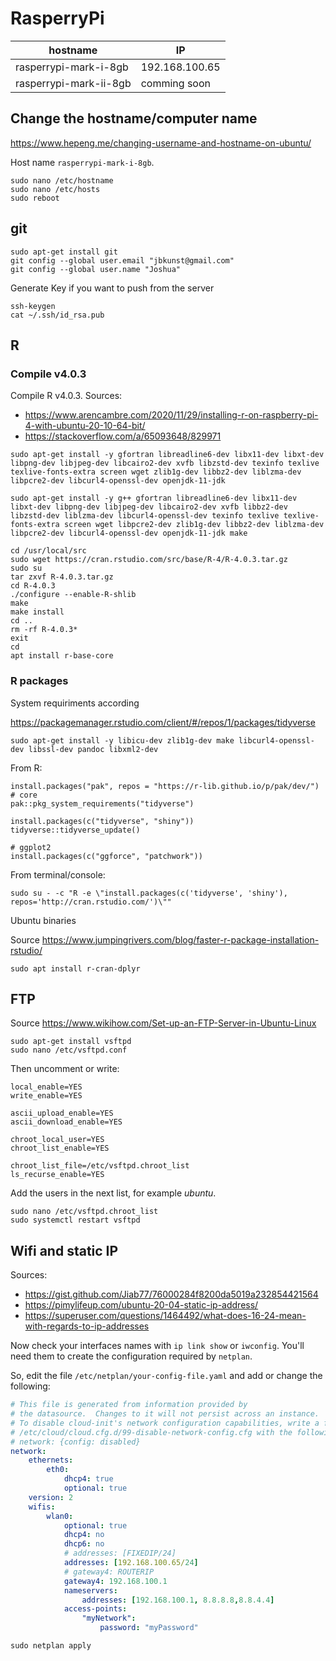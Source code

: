 # RasperryPi


| hostname               | IP             |
|------------------------|----------------|
| rasperrypi-mark-i-8gb  | 192.168.100.65 |
| rasperrypi-mark-ii-8gb | comming soon   |

## Change the hostname/computer name

https://www.hepeng.me/changing-username-and-hostname-on-ubuntu/

Host name `rasperrypi-mark-i-8gb`.

```
sudo nano /etc/hostname
sudo nano /etc/hosts
sudo reboot
```

## git

```
sudo apt-get install git
git config --global user.email "jbkunst@gmail.com"
git config --global user.name "Joshua"
```
Generate Key if you want to push from the server
```
ssh-keygen
cat ~/.ssh/id_rsa.pub
```

## R

### Compile  v4.0.3
Compile R v4.0.3. Sources:

- https://www.arencambre.com/2020/11/29/installing-r-on-raspberry-pi-4-with-ubuntu-20-10-64-bit/
- https://stackoverflow.com/a/65093648/829971

```
sudo apt-get install -y gfortran libreadline6-dev libx11-dev libxt-dev libpng-dev libjpeg-dev libcairo2-dev xvfb libzstd-dev texinfo texlive texlive-fonts-extra screen wget zlib1g-dev libbz2-dev liblzma-dev libpcre2-dev libcurl4-openssl-dev openjdk-11-jdk

sudo apt-get install -y g++ gfortran libreadline6-dev libx11-dev libxt-dev libpng-dev libjpeg-dev libcairo2-dev xvfb libbz2-dev libzstd-dev liblzma-dev libcurl4-openssl-dev texinfo texlive texlive-fonts-extra screen wget libpcre2-dev zlib1g-dev libbz2-dev liblzma-dev libpcre2-dev libcurl4-openssl-dev openjdk-11-jdk make

cd /usr/local/src
sudo wget https://cran.rstudio.com/src/base/R-4/R-4.0.3.tar.gz
sudo su
tar zxvf R-4.0.3.tar.gz
cd R-4.0.3
./configure --enable-R-shlib
make
make install
cd ..
rm -rf R-4.0.3*
exit
cd
apt install r-base-core
```

### R packages

System requiriments according

https://packagemanager.rstudio.com/client/#/repos/1/packages/tidyverse

```
sudo apt-get install -y libicu-dev zlib1g-dev make libcurl4-openssl-dev libssl-dev pandoc libxml2-dev
```

From R:

```
install.packages("pak", repos = "https://r-lib.github.io/p/pak/dev/")
# core
pak::pkg_system_requirements("tidyverse")

install.packages(c("tidyverse", "shiny"))
tidyverse::tidyverse_update()

# ggplot2
install.packages(c("ggforce", "patchwork"))
```

From terminal/console:

```
sudo su - -c "R -e \"install.packages(c('tidyverse', 'shiny'), repos='http://cran.rstudio.com/')\""
```

Ubuntu binaries

Source https://www.jumpingrivers.com/blog/faster-r-package-installation-rstudio/

```
sudo apt install r-cran-dplyr
```

## FTP

Source https://www.wikihow.com/Set-up-an-FTP-Server-in-Ubuntu-Linux

```
sudo apt-get install vsftpd
sudo nano /etc/vsftpd.conf
```

Then uncomment or write:

```
local_enable=YES
write_enable=YES

ascii_upload_enable=YES
ascii_download_enable=YES

chroot_local_user=YES
chroot_list_enable=YES

chroot_list_file=/etc/vsftpd.chroot_list
ls_recurse_enable=YES
```

Add the users in the next list, for example _ubuntu_.
```
sudo nano /etc/vsftpd.chroot_list
sudo systemctl restart vsftpd
``` 

## Wifi and static IP

Sources:
- https://gist.github.com/Jiab77/76000284f8200da5019a232854421564
- https://pimylifeup.com/ubuntu-20-04-static-ip-address/
- https://superuser.com/questions/1464492/what-does-16-24-mean-with-regards-to-ip-addresses

Now check your interfaces names with `ip link show` or `iwconfig`. You'll need them to create the configuration required by `netplan`.

So, edit the file `/etc/netplan/your-config-file.yaml` and add or change the following:

```yaml
# This file is generated from information provided by
# the datasource.  Changes to it will not persist across an instance.
# To disable cloud-init's network configuration capabilities, write a file
# /etc/cloud/cloud.cfg.d/99-disable-network-config.cfg with the following:
# network: {config: disabled}
network:
    ethernets:
        eth0:
            dhcp4: true
            optional: true
    version: 2
    wifis:
        wlan0:
            optional: true
            dhcp4: no
            dhcp6: no
            # addresses: [FIXEDIP/24]
            addresses: [192.168.100.65/24]
            # gateway4: ROUTERIP
            gateway4: 192.168.100.1
            nameservers:
                addresses: [192.168.100.1, 8.8.8.8,8.8.4.4]
            access-points:
                "myNetwork":
                    password: "myPassword"
```

```
sudo netplan apply
```



